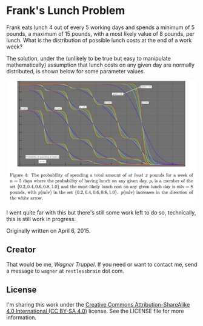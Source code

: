 # Frank's Lunch Problem

Frank eats lunch 4 out of every 5 working days and spends a minimum of 5 pounds, a maximum of 15 pounds, with a most likely value of 8 pounds, per lunch. What is the distribution of possible lunch costs at the end of a work week?

The solution, under the (unlikely to be true but easy to manipulate mathematically) assumption that lunch costs on any given day are normally distributed, is shown below for some parameter values.

![](plots.png)

I went quite far with this but there's still some work left to do so, technically, this is still work in progress.

Originally written on April 6, 2015.

## Creator

That would be me, _Wagner Truppel_. If you need or want to contact me, send a message to `wagner` at `restlessbrain` dot com.

## License

I'm sharing this work under the [Creative Commons Attribution-ShareAlike 4.0 International (CC BY-SA 4.0)](http://creativecommons.org/licenses/by-sa/4.0/) license. See the LICENSE file for more information.
